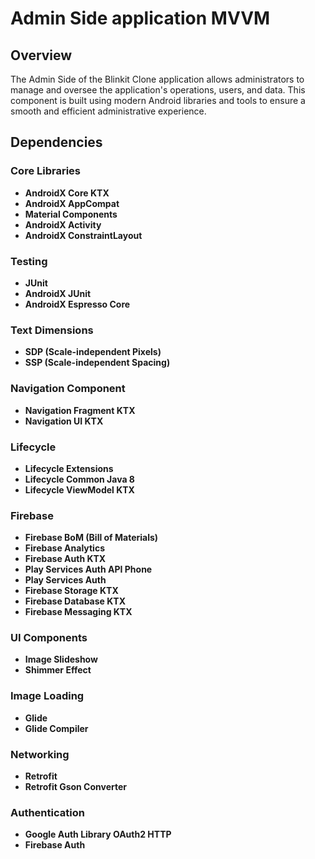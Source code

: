 # Admin Side application MVVM

## Overview

The Admin Side of the Blinkit Clone application allows administrators to manage and oversee the application's operations, users, and data. This component is built using modern Android libraries and tools to ensure a smooth and efficient administrative experience.

## Dependencies

### Core Libraries

- **AndroidX Core KTX**
- **AndroidX AppCompat**
- **Material Components**
- **AndroidX Activity**
- **AndroidX ConstraintLayout**
  
### Testing

- **JUnit**
- **AndroidX JUnit**
- **AndroidX Espresso Core**

### Text Dimensions

- **SDP (Scale-independent Pixels)**
- **SSP (Scale-independent Spacing)**

### Navigation Component

- **Navigation Fragment KTX**
- **Navigation UI KTX**

### Lifecycle

- **Lifecycle Extensions**
- **Lifecycle Common Java 8**
- **Lifecycle ViewModel KTX**

### Firebase

- **Firebase BoM (Bill of Materials)**
- **Firebase Analytics**
- **Firebase Auth KTX**
- **Play Services Auth API Phone**
- **Play Services Auth**
- **Firebase Storage KTX**
- **Firebase Database KTX**
- **Firebase Messaging KTX**

### UI Components

- **Image Slideshow**
- **Shimmer Effect**

### Image Loading

- **Glide**
- **Glide Compiler**

### Networking

- **Retrofit**
- **Retrofit Gson Converter**

### Authentication

- **Google Auth Library OAuth2 HTTP**
- **Firebase Auth**


